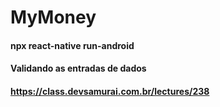 # MyMoney

#### npx react-native run-android

#### Validando as entradas de dados

#### https://class.devsamurai.com.br/lectures/238